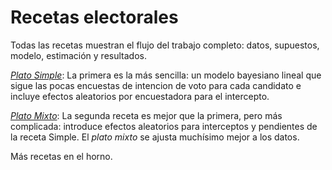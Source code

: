 # Recetas electorales

Todas las recetas muestran el flujo del trabajo completo: datos, supuestos, modelo, estimación y resultados.

[*Plato Simple*](https://nelsonamayad.github.io/simple): La primera es la más sencilla: un modelo bayesiano lineal que sigue las pocas encuestas de intencion de voto para cada candidato e incluye efectos aleatorios por encuestadora para el intercepto. 

[*Plato Mixto*](https://nelsonamayad.github.io/mixto): La segunda receta es mejor que la primera, pero más complicada: introduce efectos aleatorios para interceptos y pendientes de la receta Simple. El *plato mixto* se ajusta muchísimo mejor a los datos. 

Más recetas en el horno.
